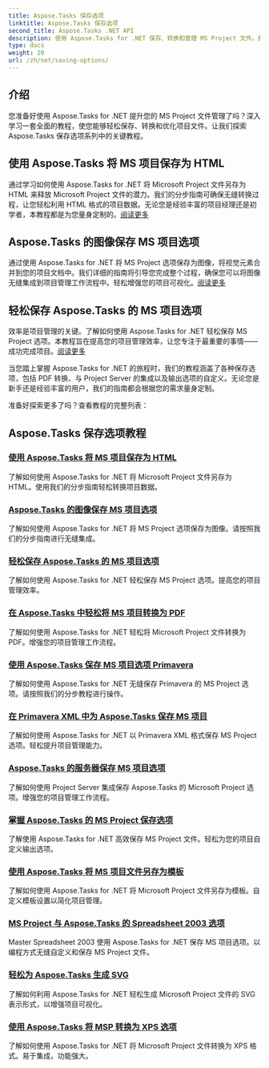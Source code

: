 ```yaml
---
title: Aspose.Tasks 保存选项
linktitle: Aspose.Tasks 保存选项
second_title: Aspose.Tasks .NET API
description: 使用 Aspose.Tasks for .NET 保存、转换和管理 MS Project 文件。探索 HTML、图像、PDF、Primavera、模板等的分步教程。
type: docs
weight: 20
url: /zh/net/saving-options/
---
```


## 介绍

您准备好使用 Aspose.Tasks for .NET 提升您的 MS Project 文件管理了吗？深入学习一套全面的教程，使您能够轻松保存、转换和优化项目文件。让我们探索 Aspose.Tasks 保存选项系列中的关键教程。

## 使用 Aspose.Tasks 将 MS 项目保存为 HTML

通过学习如何使用 Aspose.Tasks for .NET 将 Microsoft Project 文件另存为 HTML 来释放 Microsoft Project 文件的潜力。我们的分步指南可确保无缝转换过程，让您轻松利用 HTML 格式的项目数据。无论您是经验丰富的项目经理还是初学者，本教程都是为您量身定制的。[阅读更多](./html-save-options/)

## Aspose.Tasks 的图像保存 MS 项目选项

通过使用 Aspose.Tasks for .NET 将 MS Project 选项保存为图像，将视觉元素合并到您的项目文档中。我们详细的指南将引导您完成整个过程，确保您可以将图像无缝集成到项目管理工作流程中。轻松增强您的项目可视化。[阅读更多](./image-save-options/)

## 轻松保存 Aspose.Tasks 的 MS 项目选项

效率是项目管理的关键。了解如何使用 Aspose.Tasks for .NET 轻松保存 MS Project 选项。本教程旨在提高您的项目管理效率，让您专注于最重要的事情——成功完成项目。[阅读更多](./mpp-save-options/)

当您踏上掌握 Aspose.Tasks for .NET 的旅程时，我们的教程涵盖了各种保存选项，包括 PDF 转换、与 Project Server 的集成以及输出选项的自定义。无论您是新手还是经验丰富的用户，我们的指南都会根据您的需求量身定制。

准备好探索更多了吗？查看教程的完整列表：

## Aspose.Tasks 保存选项教程
### [使用 Aspose.Tasks 将 MS 项目保存为 HTML](./html-save-options/)
了解如何使用 Aspose.Tasks for .NET 将 Microsoft Project 文件另存为 HTML。使用我们的分步指南轻松转换项目数据。
### [Aspose.Tasks 的图像保存 MS 项目选项](./image-save-options/)
了解如何使用 Aspose.Tasks for .NET 将 MS Project 选项保存为图像。请按照我们的分步指南进行无缝集成。
### [轻松保存 Aspose.Tasks 的 MS 项目选项](./mpp-save-options/)
了解如何使用 Aspose.Tasks for .NET 轻松保存 MS Project 选项。提高您的项目管理效率。
### [在 Aspose.Tasks 中轻松将 MS 项目转换为 PDF](./pdf-save-options/)
了解如何使用 Aspose.Tasks for .NET 轻松将 Microsoft Project 文件转换为 PDF。增强您的项目管理工作流程。
### [使用 Aspose.Tasks 保存 MS 项目选项 Primavera](./primavera-save-options/)
了解如何使用 Aspose.Tasks for .NET 无缝保存 Primavera 的 MS Project 选项。请按照我们的分步教程进行操作。
### [在 Primavera XML 中为 Aspose.Tasks 保存 MS 项目](./primavera-xml-save-options/)
了解如何使用 Aspose.Tasks for .NET 以 Primavera XML 格式保存 MS Project 选项。轻松提升项目管理能力。
### [Aspose.Tasks 的服务器保存 MS 项目选项](./project-server-save-options/)
了解如何使用 Project Server 集成保存 Aspose.Tasks 的 Microsoft Project 选项。增强您的项目管理工作流程。
### [掌握 Aspose.Tasks 的 MS Project 保存选项](./general-save-options/)
了解使用 Aspose.Tasks for .NET 高效保存 MS Project 文件。轻松为您的项目自定义输出选项。
### [使用 Aspose.Tasks 将 MS 项目文件另存为模板](./save-template-options/)
了解如何使用 Aspose.Tasks for .NET 将 Microsoft Project 文件另存为模板。自定义模板设置以简化项目管理。
### [MS Project 与 Aspose.Tasks 的 Spreadsheet 2003 选项](./spreadsheet-2003-save-options/)
Master Spreadsheet 2003 使用 Aspose.Tasks for .NET 保存 MS 项目选项。以编程方式无缝自定义和保存 MS Project 文件。
### [轻松为 Aspose.Tasks 生成 SVG](./svg-options/)
了解如何利用 Aspose.Tasks for .NET 轻松生成 Microsoft Project 文件的 SVG 表示形式，以增强项目可视化。
### [使用 Aspose.Tasks 将 MSP 转换为 XPS 选项](./xps-options/)
了解如何使用 Aspose.Tasks for .NET 将 Microsoft Project 文件转换为 XPS 格式。易于集成，功能强大。